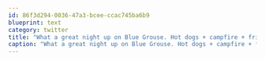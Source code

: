 ```yaml
---
id: 86f3d294-0036-47a3-bcee-ccac745ba6b9
blueprint: text
category: twitter
title: "What a great night up on Blue Grouse. Hot dogs + campfire + friends = good times 'til 2am"
caption: "What a great night up on Blue Grouse. Hot dogs + campfire + friends = good times 'til 2am"
---
```

